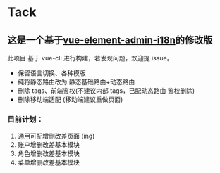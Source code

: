 # Tack

## 这是一个基于[vue-element-admin-i18n](https://github.com/PanJiaChen/vue-element-admin/tree/i18n)的修改版

此项目 基于 vue-cli 进行构建，若发现问题，欢迎提 issue。

- 保留语言切换、各种模版
- 纯将静态路由改为 静态基础路由+动态路由
- 删除 tags、前端鉴权(不建议内部 tags，已配动态路由 鉴权删除)
- 删除移动端适配 (移动端建议重做页面)

### 目前计划：

1. 通用可配增删改差页面 (ing)
2. 账户增删改差基本模块
3. 角色增删改差基本模块
4. 菜单增删改差基本模块
